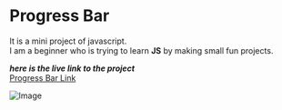 # Progress Bar

It is a mini project of javascript.  
I am a beginner who is trying to learn **JS** by making small fun projects.

***here is the live link to the project***  
[Progress Bar Link]("progress-bar-js.vercel.app")

![Image]("./image")
